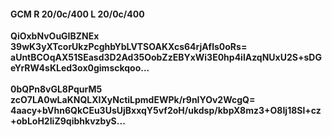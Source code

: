#### GCM R 20/0c/400 L 20/0c/400
**QiOxbNvOuGIBZNEx**<br/>**39wK3yXTcorUkzPcghbYbLVTSOAKXcs64rjAfls0oRs=**<br/>**aUntBCOqAX51SEasd3D2Ad35OobZzEBYxWi3E0hp4ilAzqNUxU2S+sDGeYrRW4sKLed3ox0gimsckqoo...**<br/><br/>
**0bQPn8vGL8PqurM5**<br/>**zcO7LA0wLaKNQLXIXyNctiLpmdEWPk/r9nIYOv2WcgQ=**<br/>**4aacy+bVhn6QkCEu3UsUjBxxqY5vf2oH/ukdsp/kbpX8mz3+O8Ij18Sl+cz+obLoH2IiZ9qibhkvzbyS...**